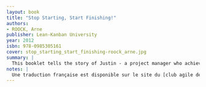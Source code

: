 ```yaml
---
layout: book
title: "Stop Starting, Start Finishing!"
authors:
- ROOCK, Arne
publisher: Lean-Kanban University
year: 2012
isbn: 978-0985305161
cover: stop_starting_start_finishing-roock_arne.jpg
summary: |
  This booklet tells the story of Justin - a project manager who achieved remarkable results with his team by doing very simple things! This guide covers the core concepts of Kanban for knowledge work, and shows how limiting your amount of work-in-progress can lead to getting things done better and faster.
notes: |
  Une traduction française est disponible sur le site du [club agile de caen](https://www.club-agile-caen.fr/2016/07/28/traduction-de-stop-starting-start-finishing-lean-kanban-university/)
---
```

